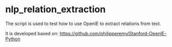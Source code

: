 # nlp_relation_extraction

The script is used to test how to use OpenIE to extract relations from text. 

It is developed based on: https://github.com/philipperemy/Stanford-OpenIE-Python

